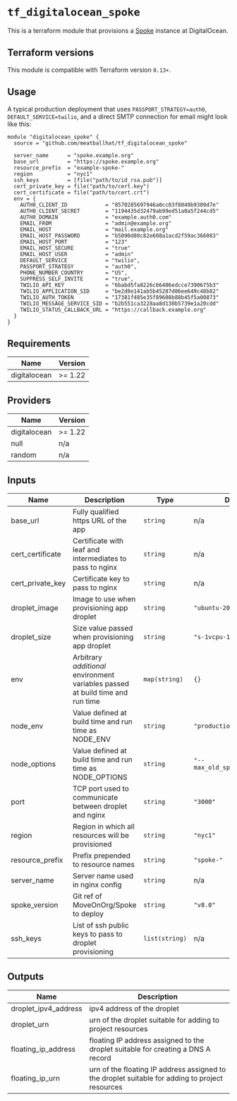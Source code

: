 # `tf_digitalocean_spoke`
<!-- WARNING: this file is generated -->

This is a terraform module that provisions a
[Spoke](https://github.com/MoveOnOrg/Spoke) instance at DigitalOcean.

## Terraform versions

This module is compatible with Terraform version `0.13+`.

## Usage

A typical production deployment that uses `PASSPORT_STRATEGY=auth0`,
`DEFAULT_SERVICE=twilio`, and a direct SMTP connection for email might look
like this:

```hcl
module "digitalocean_spoke" {
  source = "github.com/meatballhat/tf_digitalocean_spoke"

  server_name      = "spoke.example.org"
  base_url         = "https://spoke.example.org"
  resource_prefix  = "example-spoke-"
  region           = "nyc1"
  ssh_keys         = [file("path/to/id_rsa.pub")]
  cert_private_key = file("path/to/cert.key")
  cert_certificate = file("path/to/cert.crt")
  env = {
    AUTH0_CLIENT_ID            = "8570285697946a0cc03f8049b9309d7e"
    AUTH0_CLIENT_SECRET        = "1194435d32479ab99ed51a0a5f244cd5"
    AUTH0_DOMAIN               = "example.auth0.com"
    EMAIL_FROM                 = "admin@example.org"
    EMAIL_HOST                 = "mail.example.org"
    EMAIL_HOST_PASSWORD        = "b5090d80c82e608a1acd2f59ac366083"
    EMAIL_HOST_PORT            = "123"
    EMAIL_HOST_SECURE          = "true"
    EMAIL_HOST_USER            = "admin"
    DEFAULT_SERVICE            = "twilio",
    PASSPORT_STRATEGY          = "auth0",
    PHONE_NUMBER_COUNTRY       = "US",
    SUPPRESS_SELF_INVITE       = "true",
    TWILIO_API_KEY             = "6babd5fa8226c66406edcce7390675b3"
    TWILIO_APPLICATION_SID     = "be2d8e141ab5b45287d06ee649c48b82"
    TWILIO_AUTH_TOKEN          = "17381f485e35f89608b88b45f5a00873"
    TWILIO_MESSAGE_SERVICE_SID = "b2b551ca3228aa8d130b5739e1a20cdd"
    TWILIO_STATUS_CALLBACK_URL = "https://callback.example.org"
  }
}
```

## Requirements

| Name | Version |
|------|---------|
| digitalocean | >= 1.22 |

## Providers

| Name | Version |
|------|---------|
| digitalocean | >= 1.22 |
| null | n/a |
| random | n/a |

## Inputs

| Name | Description | Type | Default | Required |
|------|-------------|------|---------|:--------:|
| base\_url | Fully qualified https URL of the app | `string` | n/a | yes |
| cert\_certificate | Certificate with leaf and intermediates to pass to nginx | `string` | n/a | yes |
| cert\_private\_key | Certificate key to pass to nginx | `string` | n/a | yes |
| droplet\_image | Image to use when provisioning app droplet | `string` | `"ubuntu-20-04-x64"` | no |
| droplet\_size | Size value passed when provisioning app droplet | `string` | `"s-1vcpu-1gb"` | no |
| env | Arbitrary *additional* environment variables passed at build time and run time | `map(string)` | `{}` | no |
| node\_env | Value defined at build time and run time as NODE\_ENV | `string` | `"production"` | no |
| node\_options | Value defined at build time and run time as NODE\_OPTIONS | `string` | `"--max_old_space_size=8192"` | no |
| port | TCP port used to communicate between droplet and nginx | `string` | `"3000"` | no |
| region | Region in which all resources will be provisioned | `string` | `"nyc1"` | no |
| resource\_prefix | Prefix prepended to resource names | `string` | `"spoke-"` | no |
| server\_name | Server name used in nginx config | `string` | n/a | yes |
| spoke\_version | Git ref of MoveOnOrg/Spoke to deploy | `string` | `"v8.0"` | no |
| ssh\_keys | List of ssh public keys to pass to droplet provisioning | `list(string)` | n/a | yes |

## Outputs

| Name | Description |
|------|-------------|
| droplet\_ipv4\_address | ipv4 address of the droplet |
| droplet\_urn | urn of the droplet suitable for adding to project resources |
| floating\_ip\_address | floating IP address assigned to the droplet suitable for creating a DNS A record |
| floating\_ip\_urn | urn of the floating IP address assigned to the droplet suitable for adding to project resources |

